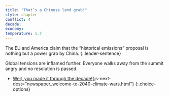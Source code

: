 ```yaml
---
title: "That’s a Chinese land grab!"
style: chapter
conflict: 4
decade: 
economy: 
temperature: 1.7
---
```


The EU and America claim that the “historical emissions” proposal is nothing but a power grab by China. 
{:.leader-sentence}

Global tensions are inflamed further. Everyone walks away from the summit angry and no resolution is passed.

- [Well, you made it through the decade!](part-page_2040.html){js-next-dest="newspaper_welcome-to-2040-climate-wars.html"}
{:.choice-options}
